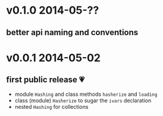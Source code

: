 # v0.1.0 2014-05-??

## better api naming and conventions

# v0.0.1 2014-05-02

## first public release :heartpulse:

* module `Hashing` and class methods `hasherize` and `loading`
* class (module) `Hasherize` to sugar the `ivars` declaration
* nested `Hashing` for collections
